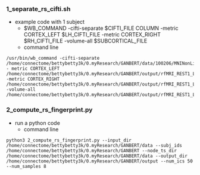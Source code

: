 ### 1_separate_rs_cifti.sh
- example code with 1 subject
  - $WB_COMMAND -cifti-separate  $CIFTI_FILE COLUMN -metric CORTEX_LEFT $LH_CIFTI_FILE -metric CORTEX_RIGHT $RH_CIFTI_FILE -volume-all $SUBCORTICAL_FILE
  - command line
```
/usr/bin/wb_command -cifti-separate /home/connectome/bettybetty3k/0.myResearch/GANBERT/data/100206/MNINonLinear/Results/rfMRI_REST1_LR/rfMRI_REST1_LR_Atlas_MSMAll_hp2000_clean.dtseries.nii - metric CORTEX_LEFT /home/connectome/bettybetty3k/0.myResearch/GANBERT/output/rfMRI_REST1_LR_Atlas_MSMAll_hp2000_clean.L.func.gii -metric CORTEX_RIGHT /home/connectome/bettybetty3k/0.myResearch/GANBERT/output/rfMRI_REST1_LR_Atlas_MSMAll_hp2000_clean.R.func.gii -volume-all /home/connectome/bettybetty3k/0.myResearch/GANBERT/output/rfMRI_REST1_LR_Atlas_MSMAll_hp2000_clean.subcortical.nii.gz
```

### 2_compute_rs_fingerprint.py
- run a python code
  - command line
```
python3 2_compute_rs_fingerprint.py --input_dir /home/connectome/bettybetty3k/0.myResearch/GANBERT/data --subj_ids /home/connectome/bettybetty3k/0.myResearch/GANBERT --node_ts_dir /home/connectome/bettybetty3k/0.myResearch/GANBERT/data --output_dir /home/connectome/bettybetty3k/0.myResearch/GANBERT/output --num_ics 50 --num_samples 8
```
